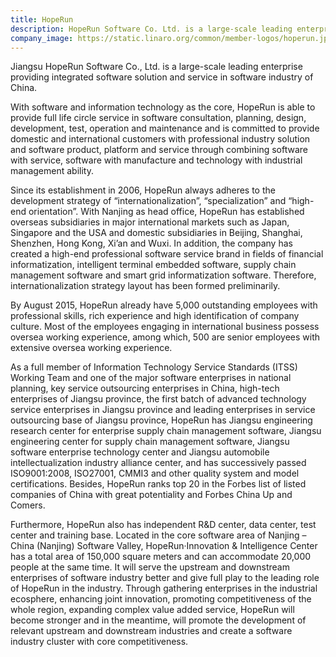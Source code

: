 ```yaml
---
title: HopeRun
description: HopeRun Software Co. Ltd. is a large-scale leading enterprise providing integrated software solution and service in software industry of China.
company_image: https://static.linaro.org/common/member-logos/hoperun.jpg
---
```

Jiangsu HopeRun Software Co., Ltd. is a large-scale leading enterprise providing integrated software solution and service in software industry of China.

With software and information technology as the core, HopeRun is able to provide full life circle service in software consultation, planning, design, development, test, operation and maintenance and is committed to provide domestic and international customers with professional industry solution and software product, platform and service through combining software with service, software with manufacture and technology with industrial management ability.

Since its establishment in 2006, HopeRun always adheres to the development strategy of “internationalization”, “specialization” and “high-end orientation”. With Nanjing as head office, HopeRun has established overseas subsidiaries in major international markets such as Japan, Singapore and the USA and domestic subsidiaries in Beijing, Shanghai, Shenzhen, Hong Kong, Xi’an and Wuxi. In addition, the company has created a high-end professional software service brand in fields of financial informatization, intelligent terminal embedded software, supply chain management software and smart grid informatization software. Therefore, internationalization strategy layout has been formed preliminarily.

By August 2015, HopeRun already have 5,000 outstanding employees with professional skills, rich experience and high identification of company culture. Most of the employees engaging in international business possess oversea working experience, among which, 500 are senior employees with extensive oversea working experience.

As a full member of Information Technology Service Standards (ITSS) Working Team and one of the major software enterprises in national planning, key service outsourcing enterprises in China, high-tech enterprises of Jiangsu province, the first batch of advanced technology service enterprises in Jiangsu province and leading enterprises in service outsourcing base of Jiangsu province, HopeRun has Jiangsu engineering research center for enterprise supply chain management software, Jiangsu engineering center for supply chain management software, Jiangsu software enterprise technology center and Jiangsu automobile intellectualization industry alliance center, and has successively passed ISO9001:2008, ISO27001, CMMI3 and other quality system and model certifications. Besides, HopeRun ranks top 20 in the Forbes list of listed companies of China with great potentiality and Forbes China Up and Comers.

Furthermore, HopeRun also has independent R&D center, data center, test center and training base. Located in the core software area of Nanjing – China (Nanjing) Software Valley, HopeRun·Innovation & Intelligence Center has a total area of 150,000 square meters and can accommodate 20,000 people at the same time. It will serve the upstream and downstream enterprises of software industry better and give full play to the leading role of HopeRun in the industry. Through gathering enterprises in the industrial ecosphere, enhancing joint innovation, promoting competitiveness of the whole region, expanding complex value added service, HopeRun will become stronger and in the meantime, will promote the development of relevant upstream and downstream industries and create a software industry cluster with core competitiveness.

